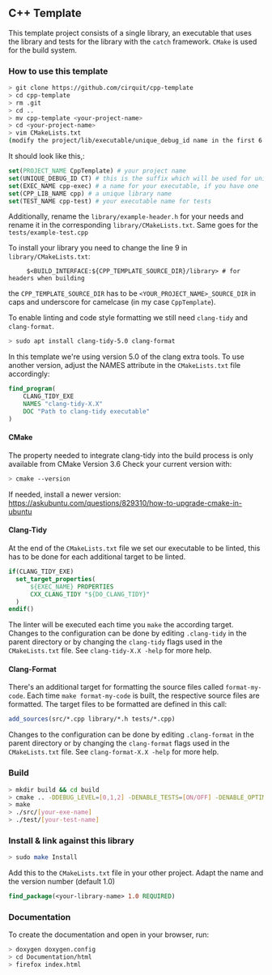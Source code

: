 ## C++ Template

This template project consists of a single library, an executable that uses the library and tests for the library with the `catch` framework. `CMake` is used for the build system.

### How to use this template

```bash
> git clone https://github.com/cirquit/cpp-template
> cd cpp-template
> rm .git
> cd ..
> mv cpp-template <your-project-name>
> cd <your-project-name>
> vim CMakeLists.txt 
(modify the project/lib/executable/unique_debug_id name in the first 6 lines)
```

It should look like this,:

```cmake
set(PROJECT_NAME CppTemplate) # your project name
set(UNIQUE_DEBUG_ID CT) # this is the suffix which will be used for unique identification for our macros like DEBUG_MSG_${UNIQUE_DEBUG_ID} 
set(EXEC_NAME cpp-exec) # a name for your executable, if you have one
set(CPP_LIB_NAME cpp) # a unique library name
set(TEST_NAME cpp-test) # your executable name for tests
```

Additionally, rename the `library/example-header.h` for your needs and rename it in the corresponding `library/CMakeLists.txt`. Same goes for the `tests/example-test.cpp`

To install your library you need to change the line 9 in `library/CMakeLists.txt`:

```
     $<BUILD_INTERFACE:${CPP_TEMPLATE_SOURCE_DIR}/library> # for headers when building
```

the `CPP_TEMPLATE_SOURCE_DIR` has to be `<YOUR_PROJECT_NAME>_SOURCE_DIR` in caps and underscore for camelcase (in my case `CppTemplate`).

To enable linting and code style formatting we still need `clang-tidy` and `clang-format`. 
```bash
> sudo apt install clang-tidy-5.0 clang-format
```
In this template we're using version 5.0 of the clang extra tools. To use another version, adjust the NAMES attribute in the `CMakeLists.txt` file accordingly:
```cmake
find_program(
    CLANG_TIDY_EXE
    NAMES "clang-tidy-X.X"
    DOC "Path to clang-tidy executable"
)
```
#### CMake
The property needed to integrate clang-tidy into the build process is only available from CMake Version 3.6
Check your current version with:
```bash 
> cmake --version
```
If needed, install a newer version: https://askubuntu.com/questions/829310/how-to-upgrade-cmake-in-ubuntu

#### Clang-Tidy
At the end of the `CMakeLists.txt` file we set our executable to be linted, this has to be done for each additional target to be linted. 
```cmake
if(CLANG_TIDY_EXE)
  set_target_properties(
      ${EXEC_NAME} PROPERTIES
      CXX_CLANG_TIDY "${DO_CLANG_TIDY}"
  )
endif()
```
The linter will be executed each time you `make` the according target.
Changes to the configuration can be done by editing `.clang-tidy` in the parent directory or by changing the `clang-tidy` flags used in the `CMakeLists.txt` file. See `clang-tidy-X.X -help` for more help.

#### Clang-Format
There's an additional target for formatting the source files called `format-my-code`.
Each time `make format-my-code` is built, the respective source files are formatted. The target files to be formatted are defined in this call:
```cmake
add_sources(src/*.cpp library/*.h tests/*.cpp)
```
Changes to the configuration can be done by editing `.clang-format` in the parent directory or by changing the `clang-format` flags used in the `CMakeLists.txt` file. See `clang-format-X.X -help` for more help.

### Build

```bash
> mkdir build && cd build
> cmake .. -DDEBUG_LEVEL=[0,1,2] -DENABLE_TESTS=[ON/OFF] -DENABLE_OPTIMIZATIONS=[ON/OFF]
> make
> ./src/[your-exe-name]
> ./test/[your-test-name]
```

### Install & link against this library 

```bash
> sudo make Install
```

Add this to the `CMakeLists.txt` file in your other project. Adapt the name and the version number (default 1.0)

```cmake
find_package(<your-library-name> 1.0 REQUIRED)
```

### Documentation

To create the documentation and open in your browser, run:

```bash
> doxygen doxygen.config
> cd Documentation/html
> firefox index.html
```
